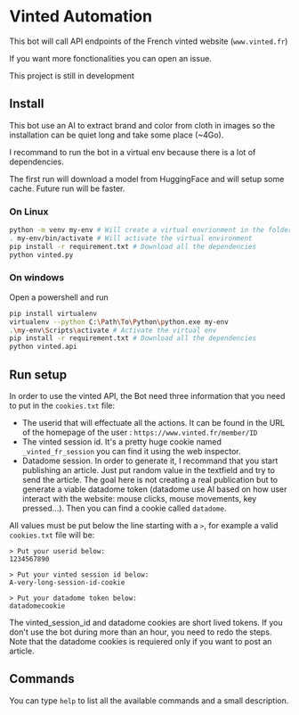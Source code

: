 # Vinted Automation

This bot will call API endpoints of the French vinted website (`www.vinted.fr`)

If you want more fonctionalities you can open an issue.

This project is still in development

## Install

This bot use an AI to extract brand and color from cloth in images so the installation can be quiet long and take some place (~4Go).

I recommand to run the bot in a virtual env because there is a lot of dependencies.

The first run will download a model from HuggingFace and will setup some cache. Future run will be faster.

### On Linux

```bash
python -m venv my-env # Will create a virtual envrionment in the folder my-env
. my-env/bin/activate # Will activate the virtual environment
pip install -r requirement.txt # Download all the dependencies
python vinted.py
```

### On windows

Open a powershell and run

```bash
pip install virtualenv
virtualenv --python C:\Path\To\Python\python.exe my-env
.\my-env\Scripts\activate # Activate the virtual env
pip install -r requirement.txt # Download all the dependencies
python vinted.api
```

## Run setup

In order to use the vinted API, the Bot need three information that you need to put in the `cookies.txt` file:
- The userid that will effectuate all the actions. It can be found in the URL of the homepage of the user : `https://www.vinted.fr/member/ID`
- The vinted session id. It's a pretty huge cookie named `_vinted_fr_session` you can find it using the web inspector.
- Datadome session. In order to generate it, I recommand that you start publishing an article. Just put random value in the textfield and try to send the article. The goal here is not creating a real publication but to generate a viable datadome token (datadome use AI based on how user interact with the website: mouse clicks, mouse movements, key pressed...). Then you can find a cookie called `datadome`. 

All values must be put below the line starting with a `>`, for example a valid `cookies.txt` file will be:
```
> Put your userid below:
1234567890

> Put your vinted session id below:
A-very-long-session-id-cookie

> Put your datadome token below:
datadomecookie
```

The vinted_session_id and datadome cookies are short lived tokens. If you don't use the bot during more than an hour, you need to redo the steps.
Note that the datadome cookies is requiered only if you want to post an article.

## Commands

You can type `help` to list all the available commands and a small description.